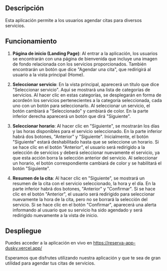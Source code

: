 ## Descripción

Esta aplicación permite a los usuarios agendar citas para diversos servicios.

## Funcionamiento

1. **Página de inicio (Landing Page)**: Al entrar a la aplicación, los usuarios se encontrarán con una página de bienvenida que incluye una imagen de fondo relacionada con los servicios proporcionados. También encontrarán un botón que dice "Agendar una cita", que redirigirá al usuario a la vista principal (Home).

2. **Seleccionar servicio**: En la vista principal, aparecerá un título que dice "Seleccionar servicio". Aquí se mostrará una lista de categorías de servicios. Al hacer clic en estas categorías, se desplegarán en forma de acordeón los servicios pertenecientes a la categoría seleccionada, cada uno con un botón para seleccionarlo. Al seleccionar un servicio, el botón cambiará a "Seleccionado" y cambiará de color. En la parte inferior derecha aparecerá un botón que dirá "Siguiente".

3. **Seleccionar horario**: Al hacer clic en "Siguiente", se mostrarán los días y las horas disponibles para el servicio seleccionado. En la parte inferior habrá dos botones, "Anterior" y "Siguiente". Inicialmente, el botón "Siguiente" estará deshabilitado hasta que se seleccione un horario. Si se hace clic en el botón "Anterior", el usuario será redirigido a la selección de servicios y deberá seleccionar nuevamente el servicio, ya que esta acción borra la selección anterior del servicio. Al seleccionar un horario, el botón correspondiente cambiará de color y se habilitará el botón "Siguiente".

4. **Resumen de la cita**: Al hacer clic en "Siguiente", se mostrará un resumen de la cita con el servicio seleccionado, la hora y el día. En la parte inferior habrá dos botones, "Anterior" y "Confirmar". Si se hace clic en el botón "Anterior", el usuario será redirigido para seleccionar nuevamente la hora de la cita, pero no se borrará la selección del servicio. Si se hace clic en el botón "Confirmar", aparecerá una alerta informando al usuario que su servicio ha sido agendado y será redirigido nuevamente a la vista de inicio.

## Despliegue

Puedes acceder a la aplicación en vivo en https://reserva-app-dusky.vercel.app/

Esperamos que disfrutes utilizando nuestra aplicación y que te sea de gran utilidad para agendar tus citas de servicios.
